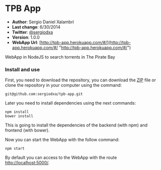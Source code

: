 # TPB App
* **Author**: Sergio Daniel Xalambrí
* **Last change**: 6/30/2014
* **Twitter**: [@sergiodxa](http://twitter.com/sergiodxa "@sergiodxa")
* **Version**: 1.0.0
* **WebApp Url**: [http://tpb-app.herokuapp.com/#/](http://tpb-app.herokuapp.com/#/ "http://tpb-app.herokuapp.com/#/")

WebApp in NodeJS to search torrents in The Pirate Bay

### Install and use

First, you need to download the repository, you can download the [ZIP](https://github.com/sergiodxa/tpb-app/archive/master.zip "ZIP") file or clone the repository in your computer using the command:

```
git@github.com:sergiodxa/tpb-app.git
```

Later you need to install dependencies using the next commands:

```
npm install
bower install
```

This is going to install the dependencies of the backend (with npm) and frontend (with bower).

Now you can start the WebApp with the follow command:

```
npm start
```

By default you can access to the WebApp with the route [http://localhost:5000/](http://localhost:5000/ "http://localhost:5000/").